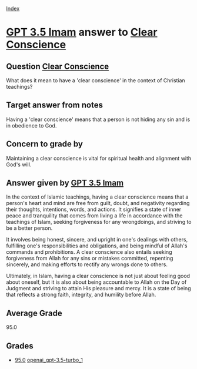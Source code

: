 
[Index](../../../index.md)
# [GPT 3.5 Imam](../../answering_models/GPT_3.5_Imam.md) answer to [Clear Conscience](../../questions/Clear_Conscience.md)

## Question [Clear Conscience](../../questions/Clear_Conscience.md)
What does it mean to have a 'clear conscience' in the context of Christian teachings?

## Target answer from notes
Having a 'clear conscience' means that a person is not hiding any sin and is in obedience to God.

## Concern to grade by
Maintaining a clear conscience is vital for spiritual health and alignment with God's will.

## Answer given by [GPT 3.5 Imam](../../answering_models/GPT_3.5_Imam.md)
In the context of Islamic teachings, having a clear conscience means that a person's heart and mind are free from guilt, doubt, and negativity regarding their thoughts, intentions, words, and actions. It signifies a state of inner peace and tranquility that comes from living a life in accordance with the teachings of Islam, seeking forgiveness for any wrongdoings, and striving to be a better person.

It involves being honest, sincere, and upright in one's dealings with others, fulfilling one's responsibilities and obligations, and being mindful of Allah's commands and prohibitions. A clear conscience also entails seeking forgiveness from Allah for any sins or mistakes committed, repenting sincerely, and making efforts to rectify any wrongs done to others.

Ultimately, in Islam, having a clear conscience is not just about feeling good about oneself, but it is also about being accountable to Allah on the Day of Judgment and striving to attain His pleasure and mercy. It is a state of being that reflects a strong faith, integrity, and humility before Allah.

## Average Grade
95.0

## Grades
 * [95.0](./Clear_Conscience_grades/openai_gpt-3.5-turbo_1.md) [openai_gpt-3.5-turbo_1](../../grading_models/openai_gpt-3.5-turbo_1.md)
